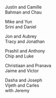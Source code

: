 Justin and Camille  
Bahman and Chau  

Mike and Yun  
Srini and Daniel  

Jon and Aubrey  
Tracy and Jonathan  

Prashil and Anthony  
Chip and Luke  

Christiaan and Pranava  
Jaime and Victor  

Dasha and Joseph  
Vijeth and Carles  
 with Jeremy  
  
